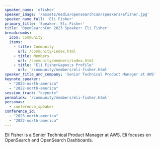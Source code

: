 ```yaml
---
speaker_name: 'efisher'
speaker_image: '/assets/media/opensearchcon/speakers/efisher.jpg'
speaker_name_full: 'Eli Fisher'
primary_title: 'Speaker: Eli Fisher'
title: 'OpenSearchCon 2023 Speaker: Eli Fisher'
breadcrumbs:
  icon: community
  items:
    - title: Community
      url: /community/index.html
    - title: Members
      url: /community/members/index.html
    - title: "Eli Fisher&apos;s Profile"
      url: '/community/members/eli-fisher.html'
speaker_title_and_company: 'Senior Technical Product Manager at AWS'
keynote_speaker:
  - "2023-north-america"
  - "2022-north-america"
session_track: "keynote"
permalink: '/community/members/eli-fisher.html'
personas:
  - conference_speaker
conference_id:
  - "2023-north-america"
  - "2022-north-america"
---
```

Eli Fisher is a Senior Technical Product Manager at AWS. Eli focuses on OpenSearch and OpenSearch Dashboards.

